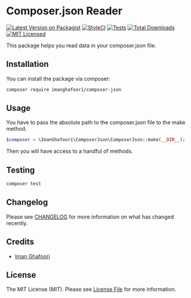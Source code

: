 # Composer.json Reader

[![Latest Version on Packagist](https://img.shields.io/packagist/v/imanghafoori/composer-json.svg?style=flat-square)](https://packagist.org/packages/imanghafoori/composer-json)
[![StyleCI](https://github.styleci.io/repos/581894115/shield?branch=main)](https://github.styleci.io/repos/581894115?branch=main)
[![Tests](https://img.shields.io/github/actions/workflow/status/imanghafoori1/composer-json/run-tests-phpunit.yml?branch=main&label=tests&style=flat-square)](https://github.com/imanghafoori1/composer-json/actions/workflows/run-tests-phpunit.yml)
[![Total Downloads](https://img.shields.io/packagist/dt/imanghafoori/composer-json.svg?style=flat-square)](https://packagist.org/packages/imanghafoori/composer-json)
[![MIT Licensed](https://img.shields.io/badge/license-MIT-brightgreen.svg?style=flat-square)](LICENSE.md)

This package helps you read data in your composer.json file.

## Installation

You can install the package via composer:

```bash
composer require imanghafoori/composer-json
```

## Usage

You have to pass the absolute path to the composer.json file to the make method.

```php
$composer = \ImanGhafoori\ComposerJson\ComposerJson::make(__DIR__);
```
Then you will have access to a handful of methods.

## Testing

```bash
composer test
```

## Changelog

Please see [CHANGELOG](CHANGELOG.md) for more information on what has changed recently.

## Credits

- [Iman Ghafoori](https://github.com/imanghafoori1)


## License

The MIT License (MIT). Please see [License File](LICENSE.md) for more information.
